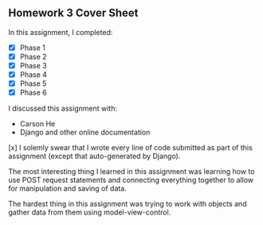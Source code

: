 Homework 3 Cover Sheet
----------------------

In this assignment, I completed:

- [x] Phase 1
- [x] Phase 2
- [x] Phase 3
- [x] Phase 4
- [x] Phase 5
- [x] Phase 6

I discussed this assignment with:

- Carson He
- Django and other online documentation

[x] I solemly swear that I wrote every line of code submitted as part
of this assignment (except that auto-generated by Django).

The most interesting thing I learned in this assignment was learning how to use POST request statements and connecting everything together to allow for manipulation and saving of data.

The hardest thing in this assignment was trying to work with objects and gather data from them using model-view-control.